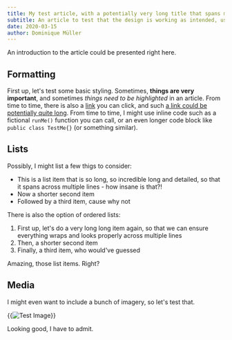 ```yaml
---
title: My test article, with a potentially very long title that spans multiple lines
subtitle: An article to test that the design is working as intended, using all elements in different combinations, with edge cases
date: 2020-03-15
author: Dominique Müller
---
```


An introduction to the article could be presented right here.

## Formatting

First up, let's test some basic styling. Sometimes, **things are very important**, and sometimes _things need to be highlighted_ in an
article. From time to time, there is also a [link](https://github.com/) you can click, and such [a link could be potentially quite long](https://github.com/).
From time to time, I might use inline code such as a fictional `runMe()` function you can call, or an even longer code block like
`public class TestMe{}` (or something similar).

## Lists

Possibly, I might list a few thigs to consider:

- This is a list item that is so long, so incredible long and detailed, so that it spans across multiple lines - how insane is that?!
- Now a shorter second item
- Followed by a third item, cause why not

There is also the option of ordered lists:

1. First up, let's do a very long long item again, so that we can ensure everything wraps and looks properly across multiple lines
2. Then, a shorter second item
3. Finally, a third item, who would've guessed

Amazing, those list items. Right?

## Media

I might even want to include a bunch of imagery, so let's test that.

{{<image src="./images/test-image.jpg" title="This is a test image" alt="Test Image">}}

Looking good, I have to admit.
